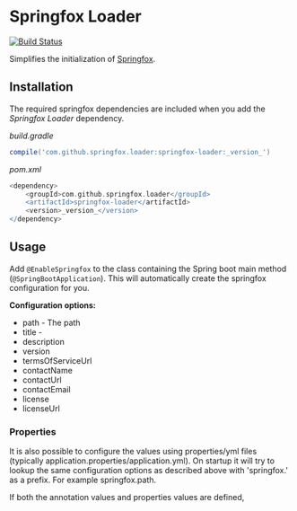 # Springfox Loader

[![Build Status](https://travis-ci.org/jarlehansen/springfox-loader.svg?branch=master)](https://travis-ci.org/jarlehansen/springfox-loader)

Simplifies the initialization of [Springfox](http://springfox.io/).

## Installation

The required springfox dependencies are included when you add the _Springfox Loader_ dependency.

_build.gradle_
```groovy
compile('com.github.springfox.loader:springfox-loader:_version_')
```

_pom.xml_
```groovy
<dependency>
    <groupId>com.github.springfox.loader</groupId>
    <artifactId>springfox-loader</artifactId>
    <version>_version_</version>
</dependency>
```

## Usage

Add `@EnableSpringfox` to the class containing the Spring boot main method (`@SpringBootApplication`).
This will automatically create the springfox configuration for you.

__Configuration options:__
* path - The path
* title -
* description
* version
* termsOfServiceUrl
* contactName
* contactUrl
* contactEmail
* license
* licenseUrl

### Properties

It is also possible to configure the values using properties/yml files (typically application.properties/application.yml).
On startup it will try to lookup the same configuration options as described above with 'springfox.' as a prefix.
For example springfox.path.

If both the annotation values and properties values are defined,